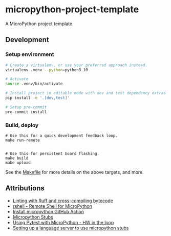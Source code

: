 # micropython-project-template

A MicroPython project template.

## Development

### Setup environment

```bash
# Create a virtualenv, or use your preferred approach instead.
virtualenv .venv --python=python3.10

# Activate
source .venv/bin/activate

# Install project in editable mode with dev and test dependency extras
pip install -e '.[dev,test]'

# Setup pre-commit
pre-commit install
```

### Build, deploy

```
# Use this for a quick development feedback loop.
make run-remote


# Use this for persistent board flashing.
make build
make upload
```

See the [Makefile](./Makefile) for more details on the above targets, and more.

## Attributions

- [Linting with Ruff and cross-compiling bytecode](https://github.com/orgs/micropython/discussions/13152)
- [rshell - Remote Shell for MicroPython ](https://github.com/dhylands/rshell)
- [Install micropython GitHub Action](https://github.com/marketplace/actions/install-micropython)
- [Micropython Stubs](https://github.com/Josverl/micropython-stubs)
- [Using Pytest with MicroPython - HW in the loop](https://resources.altium.com/p/automating-micropython-development-and-testing-using-continuous-integration)
- [Setting up a language server to use micropython stubs](https://micropython-stubs.readthedocs.io/en/main/22_vscode.html)
